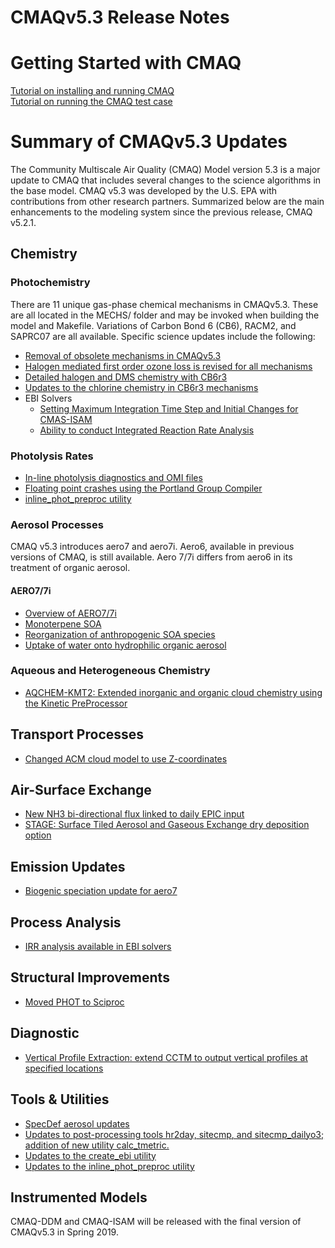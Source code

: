 CMAQv5.3 Release Notes 
=====================================

# Getting Started with CMAQ  
[Tutorial on installing and running CMAQ](../../../DOCS/Tutorials/CMAQ_GettingStarted.md)  
[Tutorial on running the CMAQ test case](../../../DOCS/Tutorials/CMAQ_Benchmark.md)  

# Summary of CMAQv5.3 Updates

The Community Multiscale Air Quality (CMAQ) Model version 5.3 is a major update to CMAQ that includes several changes to the science algorithms in the base model.  CMAQ v5.3 was developed by the U.S. EPA with contributions from other research partners. Summarized below are the main enhancements to the modeling system since the previous release, CMAQ v5.2.1.

<a id="chemistry"></a>
## Chemistry
### Photochemistry
There are 11 unique gas-phase chemical mechanisms in CMAQv5.3. These are all located in the MECHS/ folder and may be invoked when building the model and Makefile. Variations of Carbon Bond 6 (CB6), RACM2, and SAPRC07 are all available. Specific science updates include the following:  

  * [Removal of obsolete mechanisms in CMAQv5.3](obsolete_mechanisms.md)
  * [Halogen mediated first order ozone loss is revised for all mechanisms](simple_halogen_chemistry.md)
  * [Detailed halogen and DMS chemistry with CB6r3](detailed_halogen_and_DMS_chemistry.md)
  * [Updates to the chlorine chemistry in CB6r3 mechanisms](chlorine_chemistry_CB6r3.md)
  * EBI Solvers
    * [Setting Maximum Integration Time Step and Initial Changes for CMAS-ISAM](updates_to_create_ebi.md)
    * [Ability to conduct Integrated Reaction Rate Analysis](allow_ebi_to_do_IRR_analysis.md)
  
### Photolysis Rates
 * [In-line photolysis diagnostics and OMI files](inline_phot_diagnostic_and_OMI.md)
 * [Floating point crashes using the Portland Group Compiler](inline_phot_pgi_floating_point_crashes.md)
 * [inline_phot_preproc utility](updates_to_inline_phot_preproc.md)
 
### Aerosol Processes
CMAQ v5.3 introduces aero7 and aero7i. Aero6, available in previous versions of CMAQ, is still available. Aero 7/7i differs from aero6 in its treatment of organic aerosol.
#### AERO7/7i
  * [Overview of AERO7/7i](aero7_overview.md)  
  * [Monoterpene SOA](monoterpene_SOA.md)  
  * [Reorganization of anthropogenic SOA species](anthro_SOA.md)  
  * [Uptake of water onto hydrophilic organic aerosol](organic_water.md)  
  
### Aqueous and Heterogeneous Chemistry
 * [AQCHEM-KMT2: Extended inorganic and organic cloud chemistry using the Kinetic PreProcessor](aqchem-kmt2.md)
 
## Transport Processes
 * [Changed ACM cloud model to use Z-coordinates](Z-coords%20for%20ACMcloud.md)
 
## Air-Surface Exchange
 * [New NH3 bi-directional flux linked to daily EPIC input](M3dry-Bidi.md)
 * [STAGE: Surface Tiled Aerosol and Gaseous Exchange dry deposition option](stage_overview.md)

## Emission Updates
 * [Biogenic speciation update for aero7](biogenic_apinene.md)

## Process Analysis
 * [IRR analysis available in EBI solvers](allow_ebi_to_do_IRR_analysis.md)

## Structural Improvements
 * [Moved PHOT to Sciproc](move_phot_to_sciproc.md)

## Diagnostic
 * [Vertical Profile Extraction: extend CCTM to output vertical profiles at specified locations](vertical_extraction.md)

## Tools & Utilities
 * [SpecDef aerosol updates](specdef_aero.md)
 * [Updates to post-processing tools hr2day, sitecmp, and sitecmp_dailyo3; addition of new utility calc_tmetric.](postprocessing_tools.md)
 * [Updates to the create_ebi utility](updates_to_create_ebi.md)
 * [Updates to the inline_phot_preproc utility](updates_to_inline_phot_preproc.md)
 
## Instrumented Models
CMAQ-DDM and CMAQ-ISAM will be released with the final version of CMAQv5.3 in Spring 2019.


